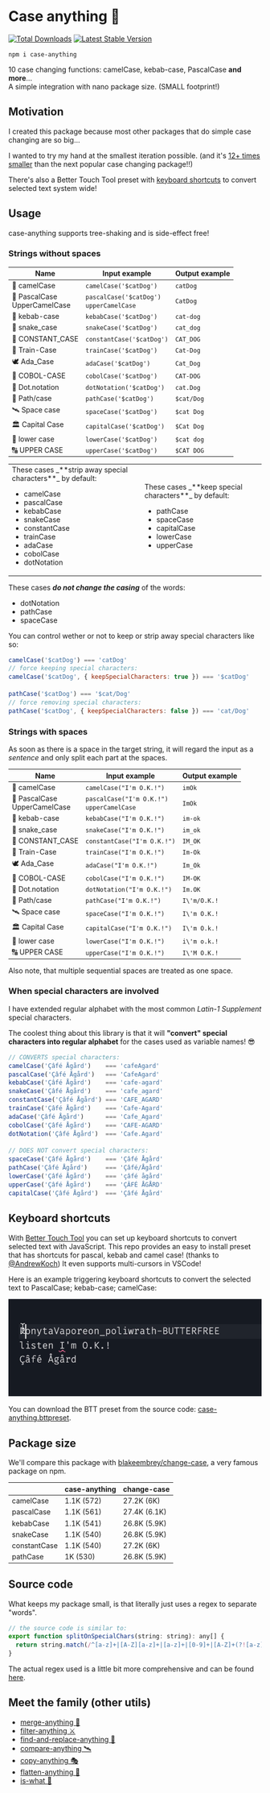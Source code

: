 # Case anything 🐫

<a href="https://www.npmjs.com/package/case-anything"><img src="https://img.shields.io/npm/v/case-anything.svg" alt="Total Downloads"></a>
<a href="https://www.npmjs.com/package/case-anything"><img src="https://img.shields.io/npm/dw/case-anything.svg" alt="Latest Stable Version"></a>

```
npm i case-anything
```

10 case changing functions: camelCase, kebab-case, PascalCase **and more**...<br />
A simple integration with nano package size. (SMALL footprint!)

## Motivation

I created this package because most other packages that do simple case changing are so big...

I wanted to try my hand at the smallest iteration possible. (and it's [12+ times smaller](#package-size) than the next popular case changing package!!)

There's also a Better Touch Tool preset with [keyboard shortcuts](#keyboard-shortcuts) to convert selected text system wide!

## Usage

case-anything supports tree-shaking and is side-effect free!

### Strings without spaces

| Name                              | Input example                                 | Output example |
| --------------------------------- | --------------------------------------------- | -------------- |
| 🐪 camelCase                      | `camelCase('$catDog')`                        | `catDog`       |
| 🐫 PascalCase<br />UpperCamelCase | `pascalCase('$catDog')`<br />`upperCamelCase` | `CatDog`       |
| 🥙 kebab-case                     | `kebabCase('$catDog')`                        | `cat-dog`      |
| 🐍 snake_case                     | `snakeCase('$catDog')`                        | `cat_dog`      |
| 📣 CONSTANT_CASE                  | `constantCase('$catDog')`                     | `CAT_DOG`      |
| 🚂 Train-Case                     | `trainCase('$catDog')`                        | `Cat-Dog`      |
| 🕊 Ada_Case                        | `adaCase('$catDog')`                          | `Cat_Dog`      |
| 👔 COBOL-CASE                     | `cobolCase('$catDog')`                        | `CAT-DOG`      |
| 📍 Dot.notation                   | `dotNotation('$catDog')`                      | `cat.Dog`      |
| 📂 Path/case                      | `pathCase('$catDog')`                         | `$cat/Dog`     |
| 🛰 Space case                      | `spaceCase('$catDog')`                        | `$cat Dog`     |
| 🏛 Capital Case                    | `capitalCase('$catDog')`                      | `$Cat Dog`     |
| 🔡 lower case                     | `lowerCase('$catDog')`                        | `$cat dog`     |
| 🔠 UPPER CASE                     | `upperCase('$catDog')`                        | `$CAT DOG`     |

<table>
<tr>
<td>
These cases _**strip away special characters**_ by default:

- camelCase
- pascalCase
- kebabCase
- snakeCase
- constantCase
- trainCase
- adaCase
- cobolCase
- dotNotation
</td>
<td>
These cases _**keep special characters**_ by default:

- pathCase
- spaceCase
- capitalCase
- lowerCase
- upperCase
</td>
</tr>
</table>

These cases _**do not change the casing**_ of the words:

- dotNotation
- pathCase
- spaceCase

You can control wether or not to keep or strip away special characters like so:

```js
camelCase('$catDog') === 'catDog'
// force keeping special characters:
camelCase('$catDog', { keepSpecialCharacters: true }) === '$catDog'

pathCase('$catDog') === '$cat/Dog'
// force removing special characters:
pathCase('$catDog', { keepSpecialCharacters: false }) === 'cat/Dog'
```

### Strings with spaces

As soon as there is a space in the target string, it will regard the input as a _sentence_ and only split each part at the spaces.

| Name                              | Input example                                   | Output example |
| --------------------------------- | ----------------------------------------------- | -------------- |
| 🐪 camelCase                      | `camelCase("I'm O.K.!")`                        | `imOk`         |
| 🐫 PascalCase<br />UpperCamelCase | `pascalCase("I'm O.K.!")`<br />`upperCamelCase` | `ImOk`         |
| 🥙 kebab-case                     | `kebabCase("I'm O.K.!")`                        | `im-ok`        |
| 🐍 snake_case                     | `snakeCase("I'm O.K.!")`                        | `im_ok`        |
| 📣 CONSTANT_CASE                  | `constantCase("I'm O.K.!")`                     | `IM_OK`        |
| 🚂 Train-Case                     | `trainCase("I'm O.K.!")`                        | `Im-Ok`        |
| 🕊 Ada_Case                        | `adaCase("I'm O.K.!")`                          | `Im_Ok`        |
| 👔 COBOL-CASE                     | `cobolCase("I'm O.K.!")`                        | `IM-OK`        |
| 📍 Dot.notation                   | `dotNotation("I'm O.K.!")`                      | `Im.OK`        |
| 📂 Path/case                      | `pathCase("I'm O.K.!")`                         | `I\'m/O.K.!`   |
| 🛰 Space case                      | `spaceCase("I'm O.K.!")`                        | `I\'m O.K.!`   |
| 🏛 Capital Case                    | `capitalCase("I'm O.K.!")`                      | `I\'m O.k.!`   |
| 🔡 lower case                     | `lowerCase("I'm O.K.!")`                        | `i\'m o.k.!`   |
| 🔠 UPPER CASE                     | `upperCase("I'm O.K.!")`                        | `I\'M O.K.!`   |

Also note, that multiple sequential spaces are treated as one space.

### When special characters are involved

I have extended regular alphabet with the most common _Latin-1 Supplement_ special characters.

The coolest thing about this library is that it will **"convert" special characters into regular alphabet** for the cases used as variable names! 😎

<!-- prettier-ignore-start -->
```js
// CONVERTS special characters:
camelCase('Çâfé Ågård')    === 'cafeAgard'
pascalCase('Çâfé Ågård')   === 'CafeAgard'
kebabCase('Çâfé Ågård')    === 'cafe-agard'
snakeCase('Çâfé Ågård')    === 'cafe_agard'
constantCase('Çâfé Ågård') === 'CAFE_AGARD'
trainCase('Çâfé Ågård')    === 'Cafe-Agard'
adaCase('Çâfé Ågård')      === 'Cafe_Agard'
cobolCase('Çâfé Ågård')    === 'CAFE-AGARD'
dotNotation('Çâfé Ågård')  === 'Cafe.Agard'

// DOES NOT convert special characters:
spaceCase('Çâfé Ågård')    === 'Çâfé Ågård'
pathCase('Çâfé Ågård')     === 'Çâfé/Ågård'
lowerCase('Çâfé Ågård')    === 'çâfé ågård'
upperCase('Çâfé Ågård')    === 'ÇÂFÉ ÅGÅRD'
capitalCase('Çâfé Ågård')  === 'Çâfé Ågård'
```
<!-- prettier-ignore-end -->

## Keyboard shortcuts

With [Better Touch Tool](https://folivora.ai) you can set up keyboard shortcuts to convert selected text with JavaScript. This repo provides an easy to install preset that has shortcuts for pascal, kebab and camel case! (thanks to [@AndrewKoch](https://github.com/AndrewKoch)) It even supports multi-cursors in VSCode!

Here is an example triggering keyboard shortcuts to convert the selected text to PascalCase; kebab-case; camelCase:

![keyboard shortcuts example](.media/case-anything%20VSCode.gif?raw=true)

You can download the BTT preset from the source code: [case-anything.bttpreset](case-anything.bttpreset).

## Package size

We'll compare this package with [blakeembrey/change-case](https://github.com/blakeembrey/change-case), a very famous package on npm.

|              | case-anything | change-case  |
| ------------ | ------------- | ------------ |
| camelCase    | 1.1K (572)    | 27.2K (6K)   |
| pascalCase   | 1.1K (561)    | 27.4K (6.1K) |
| kebabCase    | 1.1K (541)    | 26.8K (5.9K) |
| snakeCase    | 1.1K (540)    | 26.8K (5.9K) |
| constantCase | 1.1K (540)    | 27.2K (6K)   |
| pathCase     | 1K (530)      | 26.8K (5.9K) |

## Source code

What keeps my package small, is that literally just uses a regex to separate "words".

```js
// the source code is similar to:
export function splitOnSpecialChars(string: string): any[] {
  return string.match(/^[a-z]+|[A-Z][a-z]+|[a-z]+|[0-9]+|[A-Z]+(?![a-z])/g)
}
```

The actual regex used is a little bit more comprehensive and can be found [here](https://github.com/mesqueeb/case-anything/blob/production/src/utils.ts#L7).

## Meet the family (other utils)

- [merge-anything 🥡](https://github.com/mesqueeb/merge-anything)
- [filter-anything ⚔️](https://github.com/mesqueeb/filter-anything)
- [find-and-replace-anything 🎣](https://github.com/mesqueeb/find-and-replace-anything)
- [compare-anything 🛰](https://github.com/mesqueeb/compare-anything)
- [copy-anything 🎭](https://github.com/mesqueeb/copy-anything)
- [flatten-anything 🏏](https://github.com/mesqueeb/flatten-anything)
- [is-what 🙉](https://github.com/mesqueeb/is-what)
